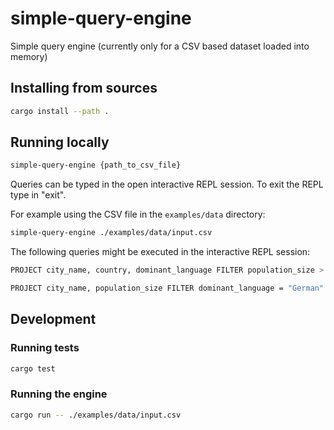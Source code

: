 # simple-query-engine

Simple query engine (currently only for a CSV based dataset loaded into memory)

## Installing from sources

```bash
cargo install --path .
```

## Running locally

```bash
simple-query-engine {path_to_csv_file}
```

Queries can be typed in the open interactive REPL session.
To exit the REPL type in "exit".

For example using the CSV file in the `examples/data` directory:

```bash
simple-query-engine ./examples/data/input.csv
```

The following queries might be executed in the interactive REPL session:

```bash
PROJECT city_name, country, dominant_language FILTER population_size > 2000000
```

```bash
PROJECT city_name, population_size FILTER dominant_language = "German"
```

## Development

### Running tests

```bash
cargo test
```

### Running the engine

```bash
cargo run -- ./examples/data/input.csv
```
